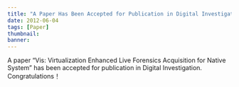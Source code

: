 ```yaml
---
title: "A Paper Has Been Accepted for Publication in Digital Investigation"
date: 2012-06-04
tags: [Paper]
thumbnail:
banner: 
---
```

A paper “Vis: Virtualization Enhanced Live Forensics Acquisition for Native System” has been accepted for publication in Digital Investigation. Congratulations！